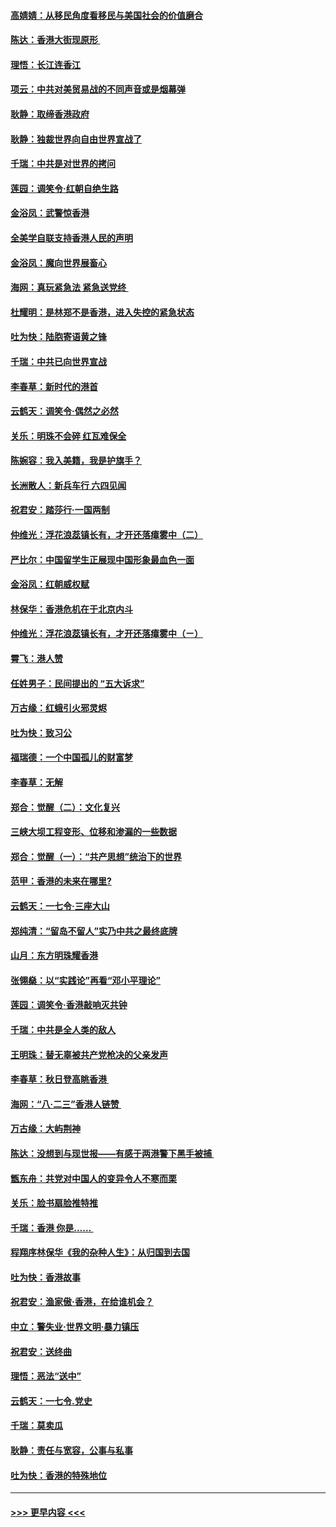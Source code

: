 #### [高婧婧：从移民角度看移民与美国社会的价值磨合](../pages/nsc993/n11495757.md?t=09031211) 
#### [陈达：香港大街现原形 ](../pages/nsc993/n11495441.md?t=09031211) 
#### [理悟：长江连香江](../pages/nsc993/n11495377.md?t=09031211) 
#### [项云：中共对美贸易战的不同声音或是烟幕弹](../pages/nsc993/n11494929.md?t=09031211) 
#### [耿静：取缔香港政府](../pages/nsc993/n11494218.md?t=09031211) 
#### [耿静：独裁世界向自由世界宣战了](../pages/nsc993/n11494190.md?t=09031211) 
#### [千瑞：中共是对世界的拷问](../pages/nsc993/n11493021.md?t=09031211) 
#### [莲园：调笑令‧红朝自绝生路](../pages/nsc993/n11493011.md?t=09031211) 
#### [金浴凤：武警惊香港](../pages/nsc993/n11492994.md?t=09031211) 
#### [全美学自联支持香港人民的声明](../pages/nsc993/n11492630.md?t=09031211) 
#### [金浴凤：魔向世界展畜心](../pages/nsc993/n11492599.md?t=09031211) 
#### [海网：真玩紧急法 紧急送党终 ](../pages/nsc993/n11492535.md?t=09031211) 
#### [杜耀明：是林郑不是香港，进入失控的紧急状态](../pages/nsc993/n11491420.md?t=09031211) 
#### [吐为快：陆胞寄语黄之锋](../pages/nsc993/n11491117.md?t=09031211) 
#### [千瑞：中共已向世界宣战](../pages/nsc993/n11490123.md?t=09031211) 
#### [李春草：新时代的港首](../pages/nsc993/n11489864.md?t=09031211) 
#### [云鹤天：调笑令·偶然之必然](../pages/nsc993/n11489701.md?t=09031211) 
#### [关乐：明珠不会碎 红瓦难保全](../pages/nsc993/n11489647.md?t=09031211) 
#### [陈婉容：我入美籍，我是护旗手？](../pages/nsc993/n11487908.md?t=09031211) 
#### [长洲散人：新兵车行 六四见闻](../pages/nsc993/n11487729.md?t=09031211) 
#### [祝君安：踏莎行‧一国两制](../pages/nsc993/n11487699.md?t=09031211) 
#### [仲维光：浮花浪蕊镇长有，才开还落瘴雾中（二）](../pages/nsc993/n11483286.md?t=09031211) 
#### [严比尔：中国留学生正展现中国形象最血色一面](../pages/nsc993/n11485145.md?t=09031211) 
#### [金浴凤：红朝威权赋](../pages/nsc993/n11485191.md?t=09031211) 
#### [林保华：香港危机在于北京内斗](../pages/nsc993/n11484593.md?t=09031211) 
#### [仲维光：浮花浪蕊镇长有，才开还落瘴雾中（ㄧ）](../pages/nsc993/n11483259.md?t=09031211) 
#### [霄飞：港人赞](../pages/nsc993/n11482957.md?t=09031211) 
#### [任姓男子：民间提出的 “五大诉求”](../pages/nsc993/n11482897.md?t=09031211) 
#### [万古缘：红蛾引火邪灵烬](../pages/nsc993/n11482886.md?t=09031211) 
#### [吐为快：致习公](../pages/nsc993/n11482867.md?t=09031211) 
#### [福瑞德：一个中国孤儿的财富梦](../pages/nsc993/n11482817.md?t=09031211) 
#### [李春草：无解](../pages/nsc993/n11482791.md?t=09031211) 
#### [郑合：觉醒（二）：文化复兴](../pages/nsc993/n11478025.md?t=09031211) 
#### [三峡大坝工程变形、位移和渗漏的一些数据](../pages/nsc993/n11478232.md?t=09031211) 
#### [郑合：觉醒（一）：“共产思想”统治下的世界](../pages/nsc993/n11477663.md?t=09031211) 
#### [范甲：香港的未来在哪里?](../pages/nsc993/n11477249.md?t=09031211) 
#### [云鹤天：一七令·三座大山](../pages/nsc993/n11477192.md?t=09031211) 
#### [郑纯清：“留岛不留人”实乃中共之最终底牌](../pages/nsc993/n11476160.md?t=09031211) 
#### [山月：东方明珠耀香港](../pages/nsc993/n11476077.md?t=09031211) 
#### [张翎燊：以“实践论”再看“邓小平理论”](../pages/nsc993/n11475733.md?t=09031211) 
#### [莲园：调笑令‧香港敲响灭共钟](../pages/nsc993/n11475723.md?t=09031211) 
#### [千瑞：中共是全人类的敌人](../pages/nsc993/n11475329.md?t=09031211) 
#### [王明珠：替无辜被共产党枪决的父亲发声](../pages/nsc993/n11474570.md?t=09031211) 
#### [李春草：秋日登高眺香港 ](../pages/nsc993/n11474491.md?t=09031211) 
#### [海网：“八·二三”香港人链赞 ](../pages/nsc993/n11474538.md?t=09031211) 
#### [万古缘：大屿荆神](../pages/nsc993/n11474401.md?t=09031211) 
#### [陈达：没想到与现世报——有感于两港警下黑手被捕 ](../pages/nsc993/n11472557.md?t=09031211) 
#### [甑东舟：共党对中国人的变异令人不寒而栗](../pages/nsc993/n11472496.md?t=09031211) 
#### [关乐：脸书扇脸推特推](../pages/nsc993/n11472488.md?t=09031211) 
#### [千瑞：香港  你是…… ](../pages/nsc993/n11472459.md?t=09031211) 
#### [程翔序林保华《我的杂种人生》：从归国到去国](../pages/nsc993/n11472369.md?t=09031211) 
#### [吐为快：香港故事](../pages/nsc993/n11471931.md?t=09031211) 
#### [祝君安：渔家傲‧香港，在给谁机会？](../pages/nsc993/n11469718.md?t=09031211) 
#### [中立：警失业‧世界文明‧暴力镇压](../pages/nsc993/n11467566.md?t=09031211) 
#### [祝君安：送终曲](../pages/nsc993/n11467546.md?t=09031211) 
#### [理悟：恶法“送中”](../pages/nsc993/n11467290.md?t=09031211) 
#### [云鹤天：一七令.党史](../pages/nsc993/n11464122.md?t=09031211) 
#### [千瑞：莫卖瓜](../pages/nsc993/n11463014.md?t=09031211) 
#### [耿静：责任与宽容，公事与私事](../pages/nsc993/n11462810.md?t=09031211) 
#### [吐为快：香港的特殊地位](../pages/nsc993/n11462562.md?t=09031211) 

----
#### [ >>> 更早内容 <<< ](../indexes/nsc993-earlier.md)
